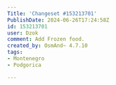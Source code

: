 ```yaml
---
Title: 'Changeset #153213701'
PublishDate: 2024-06-26T17:24:58Z
id: 153213701
user: Dzok
comment: Add Frozen food.
created_by: OsmAnd~ 4.7.10
tags:
- Montenegro
- Podgorica

---
```

